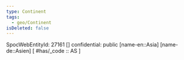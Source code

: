 ```yaml
---
type: Continent
tags:
  - geo/Continent
isDeleted: false
---
```

SpocWebEntityId: 27161
[]
confidential: public
[name-en::Asia]
[name-de::Asien]
[ #has/_code  :: AS ]
